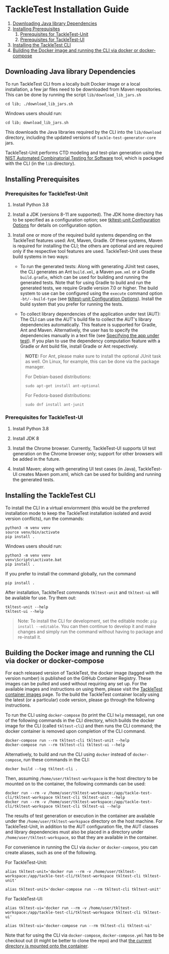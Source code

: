 # TackleTest Installation Guide

1. [Downloading Java library Dependencies](#downloading-java-library-dependencies)
2. [Installing Prerequisites](#installing-prerequisites)
   1. [Prerequisites for TackleTest-Unit](#prerequisites-for-tackletest-unit)
   2. [Prerequisites for TackleTest-UI](#prerequisites-for-tackletest-ui)
3. [Installing the TackleTest CLI](#installing-the-tackletest-cli)
4. [Building the Docker image and running the CLI via docker or docker-compose](#building-the-docker-image-and-running-the-cli-via-docker-or-docker-compose)

## Downloading Java library Dependencies

To run TackleTest CLI from a locally built Docker image or a local installation, a few jar files need to be downloaded
from Maven repositories. This can be done by running the script `lib/download_lib_jars.sh`

```buildoutcfg
cd lib; ./download_lib_jars.sh
```
Windows users should run:
    
```buildoutcfg
cd lib; download_lib_jars.sh
```
   
This downloads the Java libraries required by the CLI into the `lib/download` directory, including the updated versions of `tackle-test-generator-core` jars.

TackleTest-Unit performs CTD modeling and test-plan generation using the [NIST Automated Combinatorial Testing for Software](https://csrc.nist.gov/projects/automated-combinatorial-testing-for-software) tool, which is packaged with the CLI (in the `lib` directory).

## Installing Prerequisites

### Prerequisites for TackleTest-Unit

1. Install Python 3.8

2. Install a JDK (versions 8-11 are supported). The JDK home directory has to be specified as a configuration option;
   see [tkltest-unit Configuration Options](unit/tkltest_unit_config_options.md) for details on
   configuration option.
   
3. Install one or more of the required build systems depending on the TackleTest features used: Ant, Maven, Gradle. Of these systems, Maven is required for installing the CLI; the others are optional and are required only if the respective tool features are used. TackleTest-Unit uses these build systems in two ways:

   - To run the generated tests: Along with generating JUnit test cases, the CLI generates an Ant `build.xml`, a Maven `pom.xml` or a Gradle `build.gradle`, which can be used for building and running the generated tests. Note that for using Gradle to build and run the generated tests, we require Gradle version 7.0 or higher. The build system to use can be configured using the `execute` command option `-bt/--build-type` (see [tkltest-unit Configuration Options](unit/tkltest_unit_config_options.md)). Install the build system that you prefer for running the tests.
   
   - To collect library dependencies of the application under test (AUT): The CLI can use the AUT's build file to collect the AUT's library dependencies automatically. This feature is supported for Gradle, Ant and Maven. Alternatively, the user has to specify the dependencies manually in a text file (see [Specifying the app under test](unit/user_guide.md#specifying-the-app-under-test)). If you plan to use the dependency computation feature with a Gradle or Ant build file, install Gradle or Ant respectively.

   > **NOTE:** For Ant, please make sure to install the optional JUnit task as well. On Linux, for example, this can be done via the package manager.
   > 
   > For Debian-based distributions:
   > ```commandline
   > sudo apt-get install ant-optional
   > ```
   >
   > For Fedora-based distributions:
   > ```commandline
   > sudo dnf install ant-junit
   > ```

### Prerequisites for TackleTest-UI

1. Install Python 3.8

2. Install JDK 8

3. Install the Chrome browser. Currently, TackleTest-UI supports UI test generation on the Chrome browser only; support
   for other browsers will be added in the future.

4. Install Maven; along with generating UI test cases (in Java), TackleTest-UI creates Maven pom.xml, which can be used for
   building and running the generated tests.

## Installing the TackleTest CLI

To install the CLI in a virtual enviornment (this would be the preferred installation mode to keep the TackleTest
installation isolated and avoid version conflicts), run the commands:

```buildoutcfg
python3 -m venv venv
source venv/bin/activate
pip install .
```

Windows users should run:

```buildoutcfg
python3 -m venv venv
venv\Scripts\activate.bat
pip install .
```

If you prefer to install the command globally, run the command

```buildoutcfg
pip install .
```

After installation, TacklteTest commands `tkltest-unit` and `tkltest-ui` will be available for use. Try them out:

```buildoutcfg
tkltest-unit --help
tkltest-ui --help
```

> Note: To install the CLI for development, set the editable mode: `pip install --editable`.
You can then continue to develop it and make changes and simply run the command without having to package
and re-install it.

## Building the Docker image and running the CLI via docker or docker-compose

For each released version of TackleTest, the docker image (tagged with the version number) is published on the GitHub Container Registry. These images can be pulled and used without requiring any set up. For the available images and instructions on using them, please visit the [TackleTest container images](https://github.com/konveyor/tackle-test-generator-cli/pkgs/container/tackle-test-generator-cli) page. To the build the TackleTest container locally using the latest (or a particular) code version, please go through the following instructions.

To run the CLI using `docker-compose` (to print the CLI `help` message), run one of the following commands in the CLI directory,
which builds the docker image for the CLI (called `tkltest-cli`) and then runs the CLI command; the docker
container is removed upon completion of the CLI command.

```buildoutcfg
docker-compose run --rm tkltest-cli tkltest-unit --help
docker-compose run --rm tkltest-cli tkltest-ui --help
```

Alternatively, to build and run the CLI using `docker` instead of `docker-compose`, run these commands in the CLI:

```buildoutcfg
docker build --tag tkltest-cli .
```

Then, assuming `/home/user/tkltest-workspace` is the host directory to be mounted on to the container, the following
commands can be used:
```buildoutcfg
docker run --rm -v /home/user/tkltest-workspace:/app/tackle-test-cli/tkltest-workspace tkltest-cli tkltest-unit --help
docker run --rm -v /home/user/tkltest-workspace:/app/tackle-test-cli/tkltest-workspace tkltest-cli tkltest-ui --help
```

The results of test generation or  execution in the container are available under the `/home/user/tkltest-workspace`
directory on the host machine.
For TackleTest-Unit, in addition to the AUT configuration file, the AUT classes and library dependencies must also be placed
in a directory under `/home/user/tkltest-workspace`, so that they are available in the container.

For convenience in running the CLI via `docker` or `docker-compose`, you can create aliases, such as
one of the following.

For TackleTest-Unit:
```buildoutcfg
alias tkltest-unit='docker run --rm -v /home/user/tkltest-workspace:/app/tackle-test-cli/tkltest-workspace tkltest-cli tkltest-unit'
```
```buildoutcfg
alias tkltest-unit='docker-compose run --rm tkltest-cli tkltest-unit'
```

For TackleTest-UI:
```buildoutcfg
alias tkltest-ui='docker run --rm -v /home/user/tkltest-workspace:/app/tackle-test-cli/tkltest-workspace tkltest-cli tkltest-ui'
```
```buildoutcfg
alias tkltest-ui='docker-compose run --rm tkltest-cli tkltest-ui'
```

Note that for using the CLI via `docker-compose`, `docker-compose.yml` has to be checkout out (it might be better to clone the repo) and
that [the current directory is mounted onto the container](https://github.com/konveyor/tackle-test-generator-cli/blob/main/docker-compose.yml#L12). 
